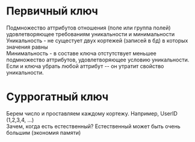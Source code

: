 # Первичный ключ
Подмножество аттрибутов отношения (поле или группа полей) удовлетворяющее требованиям уникальности и минимальности  
Уникальность - не сущестует двух кортежей (записей в бд) в которых значения равны  
Минимальность - в составе ключа отстутствует меньшее подмножество аттрибутов, удовлетворяющее условию уникальности. Если и ключа убрать любой аттрибут -- он утратит свойство уникальности. 

# Суррогатный ключ
Берем число и проставляем каждому кортежу. Например, UserID (1,2,3,4, ...)  
Зачем, когда есть естественный? Естественный может быть очень большим (экономия памяти)

